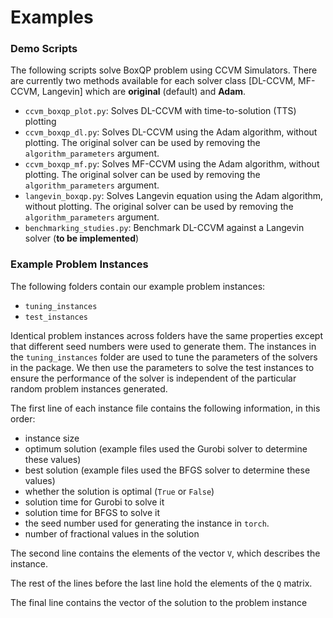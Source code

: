 # Examples

### Demo Scripts
The following scripts solve BoxQP problem using CCVM Simulators.
There are currently two methods available for each solver class [DL-CCVM, MF-CCVM, Langevin] which are **original** (default) and **Adam**.

- `ccvm_boxqp_plot.py`: Solves DL-CCVM with time-to-solution (TTS) plotting
- `ccvm_boxqp_dl.py`: Solves DL-CCVM using the Adam algorithm, without plotting. The original solver can be used by removing the `algorithm_parameters` argument.
- `ccvm_boxqp_mf.py`: Solves MF-CCVM using the Adam algorithm, without plotting. The original solver can be used by removing the `algorithm_parameters` argument.
- `langevin_boxqp.py`: Solves Langevin equation using the Adam algorithm, without plotting. The original solver can be used by removing the `algorithm_parameters` argument.
- `benchmarking_studies.py`: Benchmark DL-CCVM against a Langevin solver (**to be implemented**)



### Example Problem Instances

The following folders contain our example problem instances:
- `tuning_instances`
- `test_instances`

Identical problem instances across folders have the same properties except that different seed numbers were used to generate them. The instances in the `tuning_instances` folder are used to tune the parameters of the solvers in the package. We then use the parameters to solve the test instances to ensure the performance of the solver is independent of the particular random problem instances generated.

The first line of each instance file contains the following information, in this order:
- instance size
- optimum solution (example files used the Gurobi solver to determine these values)
- best solution (example files used the BFGS solver to determine these values)
- whether the solution is optimal (`True` or `False`)
- solution time for Gurobi to solve it 
- solution time for BFGS to solve it
- the seed number used for generating the instance in `torch`.
- number of fractional values in the solution

The second line contains the elements of the vector `V`, which describes the instance.

The rest of the lines before the last line hold the elements of the `Q` matrix.

The final line contains the vector of the solution to the problem instance